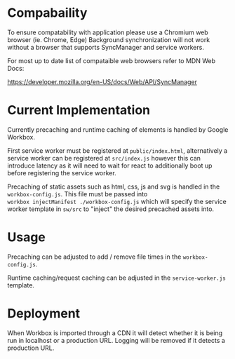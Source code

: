 # Compabaility 
To ensure compatability with application please use a Chromium web browser (ie. Chrome, Edge)
Background synchronization will not work without a browser that supports SyncManager and service workers.

For most up to date list of compataible web browsers refer to MDN Web Docs: 

https://developer.mozilla.org/en-US/docs/Web/API/SyncManager

# Current Implementation 
Currently precaching and runtime caching of elements is handled by Google Workbox. 

First service worker must be registered at `public/index.html`, alternatively a service worker can be 
registered at `src/index.js` however this can introduce latency as it will need to wait for react to additionally 
boot up before registering the service worker.

Precaching of static assets such as html, css, js and svg is handled in the `workbox-config.js`. This file must be passed into  
`workbox injectManifest ./workbox-config.js` which will specify the service worker template in `sw/src` to "inject" the 
desired precached assets into. 

# Usage 
Precaching can be adjusted to add / remove file times in the `workbox-config.js`. 

Runtime caching/request caching can be adjusted in the `service-worker.js` template. 

# Deployment
When Workbox is imported through a CDN it will detect whether it is being run in localhost or a production URL. Logging will be removed
if it detects a production URL. 
